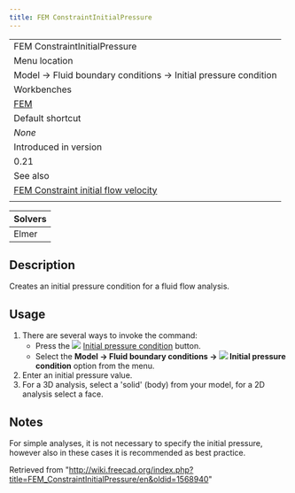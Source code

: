 ```yaml
---
title: FEM ConstraintInitialPressure
---
```


|                                                                                                                |
| -------------------------------------------------------------------------------------------------------------- |
| FEM ConstraintInitialPressure                                                                                  |
| Menu location                                                                                                  |
| Model → Fluid boundary conditions → Initial pressure condition                                                 |
| Workbenches                                                                                                    |
| [FEM](/FEM_Workbench "FEM Workbench")                                                                          |
| Default shortcut                                                                                               |
| _None_                                                                                                         |
| Introduced in version                                                                                          |
| 0.21                                                                                                           |
| See also                                                                                                       |
| [FEM Constraint initial flow velocity](/FEM_ConstraintInitialFlowVelocity "FEM ConstraintInitialFlowVelocity") |
|                                                                                                                |

| Solvers |
| ------- |
| Elmer   |

## Description

Creates an initial pressure condition for a fluid flow analysis.

## Usage

1. There are several ways to invoke the command:
   - Press the ![](/images/FEM_ConstraintInitialPressure.svg) [Initial pressure condition](/FEM_ConstraintInitialPressure "FEM ConstraintInitialPressure") button.
   - Select the **Model → Fluid boundary conditions → ![](/images/FEM_ConstraintInitialPressure.svg) Initial pressure condition** option from the menu.
2. Enter an initial pressure value.
3. For a 3D analysis, select a 'solid' (body) from your model, for a 2D analysis select a face.

## Notes

For simple analyses, it is not necessary to specify the initial pressure, however also in these cases it is recommended as best practice.

Retrieved from "<http://wiki.freecad.org/index.php?title=FEM_ConstraintInitialPressure/en&oldid=1568940>"
